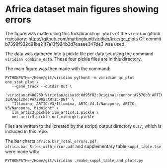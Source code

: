 # Africa dataset main figures showing errors

The figure was made using this fork/branch `qc_plots` of the `viridian`
github repository:
https://github.com/martinghunt/viridian/tree/qc_plots
Git commit b7399f932d91be21f7a13f924b3d7eaaee347de3 was used.

The data was gathered into a pickle file per data set using the command
`viridian combine_data`. These four pickle files are in this directory.

The main figure was then made with the command:

```
PYTHONPATH=~/Home/git/viridian python3 -m viridian qc_plot one_stat_plot \
   --gene_track --outdir Out \
   'viridian:#40826D:Viridian/gisaid:#d95f02:Original/connor:#7570b3:ARTIC-ILM/epi2me:#e7298a:ARTIC-ONT' \
   "Illumina, ARTIC-V3/Illumina, ARTC-V4.1/Nanopore, ARTIC-V3/Nanopore, Midnight" \
   ilm_artic3.pickle ilm_artic4.1.pickle \
   ont_artic3.pickle ont_midnight.pickle
```


Files are written to the (created by the script) output directory `Out/`, which
is included in this repo.

The bar charts `africa.bar_Total_errors.pdf`, `africa.bar_Sites_with_error.pdf`
and supplementary table `suppl_table.tsv`  were made with:
```
PYTHONPATH=~/Home/git/viridian ./make_suppl_table_and_plots.py
```
